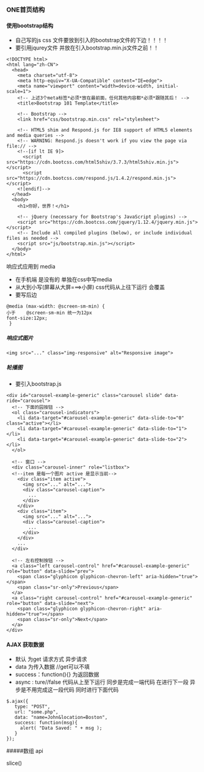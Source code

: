 ### ONE首页结构

#### 使用bootstrap结构

- 自己写的js css 文件要放到引入的bootstrap文件的下边！！！！
- 要引用jqurey文件 并放在引入bootstrap.min.js文件之前！！
```
<!DOCTYPE html>
<html lang="zh-CN">
  <head>
    <meta charset="utf-8">
    <meta http-equiv="X-UA-Compatible" content="IE=edge">
    <meta name="viewport" content="width=device-width, initial-scale=1">
    <!-- 上述3个meta标签*必须*放在最前面，任何其他内容都*必须*跟随其后！ -->
    <title>Bootstrap 101 Template</title>

    <!-- Bootstrap -->
    <link href="css/bootstrap.min.css" rel="stylesheet">

    <!-- HTML5 shim and Respond.js for IE8 support of HTML5 elements and media queries -->
    <!-- WARNING: Respond.js doesn't work if you view the page via file:// -->
    <!--[if lt IE 9]>
      <script src="https://cdn.bootcss.com/html5shiv/3.7.3/html5shiv.min.js"></script>
      <script src="https://cdn.bootcss.com/respond.js/1.4.2/respond.min.js"></script>
    <![endif]-->
  </head>
  <body>
    <h1>你好，世界！</h1>

    <!-- jQuery (necessary for Bootstrap's JavaScript plugins) -->
    <script src="https://cdn.bootcss.com/jquery/1.12.4/jquery.min.js"></script>
    <!-- Include all compiled plugins (below), or include individual files as needed -->
    <script src="js/bootstrap.min.js"></script>
  </body>
</html>
```

响应式应用到 media
- 在手机端 是没有的 单独在css中写media
- 从大到小写(屏幕从大屏===>小屏)  css代码从上往下运行 会覆盖
- 要写后边
```
@media (max-width: @screen-sm-min) { 
小于    @screen-sm-min 统一为12px
font-size:12px;
 }

```
##### 响应式图片

```
<img src="..." class="img-responsive" alt="Responsive image">
```

##### 轮播图

-  要引入bootstrap.js
 
```
<div id="carousel-example-generic" class="carousel slide" data-ride="carousel">
  <!-- 下面的园按钮 -->
  <ol class="carousel-indicators">
    <li data-target="#carousel-example-generic" data-slide-to="0" class="active"></li>
    <li data-target="#carousel-example-generic" data-slide-to="1"></li>
    <li data-target="#carousel-example-generic" data-slide-to="2"></li>
  </ol>

  <!-- 窗口 -->
  <div class="carousel-inner" role="listbox">
  <!--item 是每一个图片 active 是显示当前-->
    <div class="item active">
      <img src="..." alt="...">
      <div class="carousel-caption">
        ...
      </div>
    </div>
    <div class="item">
      <img src="..." alt="...">
      <div class="carousel-caption">
        ...
      </div>
    </div>
    ...
  </div>

  <!-- 左右控制按钮 -->
  <a class="left carousel-control" href="#carousel-example-generic" role="button" data-slide="prev">
    <span class="glyphicon glyphicon-chevron-left" aria-hidden="true"></span>
    <span class="sr-only">Previous</span>
  </a>
  <a class="right carousel-control" href="#carousel-example-generic" role="button" data-slide="next">
    <span class="glyphicon glyphicon-chevron-right" aria-hidden="true"></span>
    <span class="sr-only">Next</span>
  </a>
</div>
```

#### AJAX 获取数据
- 默认 为get 请求方式 异步请求
- data 为传入数据 //get可以不填
- success：function(){} 为返回数据 
- async : ture//false 
代码从上至下运行 
同步是完成一端代码 在进行下一段
异步是不用完成这一段代码 同时进行下面代码
```
$.ajax({
   type: "POST",
   url: "some.php",
   data: "name=John&location=Boston",
   success: function(msg){
     alert( "Data Saved: " + msg );
   }
});
```

#####数组 api 

slice() 
